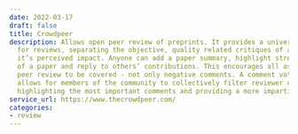 ```yaml
---
date: 2022-03-17
draft: false
title: Crowdpeer
description: Allows open peer review of preprints. It provides a universal structure
  for reviews, separating the objective, quality related critiques of a paper from
  it’s perceived impact. Anyone can add a paper summary, highlight strengths and weaknesses
  of a paper and reply to others’ contributions. This encourages all aspects of traditional
  peer review to be covered - not only negative comments. A comment voting system
  allows for members of the community to collectively filter reviewer contributions,
  highlighting the most important comments and providing a more impartial final review.
service_url: https://www.thecrowdpeer.com/
categories:
- review
---
```



